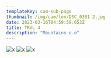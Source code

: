 ```yaml
---
templateKey: cam-sub-page
thumbnail: /img/cam/lon/DSC_0301-2.jpg
date: 2023-03-16T04:59:59.653Z
title: TRVL 4
description: "Mountains o.o"
---
```



![x](/img/cam/lon/DSC_0300-2.jpg)
![x](/img/cam/lon/DSC_0301-2.jpg)
![x](/img/cam/lon/2.jpg)